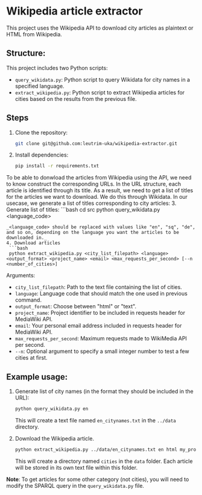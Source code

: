 # Wikipedia article extractor
This project uses the Wikipedia API to download city articles as plaintext or HTML from Wikipedia. 

## Structure:
This project includes two Python scripts: 
* `query_wikidata.py`: Python script to query Wikidata for city names in a specified language.
* `extract_wikipedia.py`: Python script to extract Wikipedia articles for cities based on the results from the previous file.


## Steps
1. Clone the repository:
   ```bash
   git clone git@github.com:leutrim-uka/wikipedia-extractor.git
   ```

2. Install dependencies:
    ```bash
   pip install -r requirements.txt
   ```
   
To be able to donwload the articles from Wikipedia using the API, we need to know construct the corresponding URLs. In the URL structure, each article is identified through its title. As a result, we need to get a list of titles for the articles we want to download. We do this through Wikidata. In our usecase, we generate a list of titles corresponding to city articles:
3. Generate list of titles:
    ```bash
   cd src
   python query_wikidata.py <language_code>
   ```
   _<language_code> should be replaced with values like "en", "sq", "de", and so on, depending on the language you want the articles to be downloaded in._
4. Download articles
    ```bash
    python extract_wikipedia.py <city_list_filepath> <language> <output_format> <project_name> <email> <max_requests_per_second> [--n <number_of_cities>]
   ```
   Arguments:
- `city_list_filepath`: Path to the text file containing the list of cities.
- `language`: Language code that should match the one used in previous command.
- `output_format`: Choose between "html" or "text".
- `project_name`: Project identifier to be included in requests header for MediaWiki API.
- `email`: Your personal email address included in requests header for MediaWiki API.
- `max_requests_per_second`: Maximum requests made to WikiMedia API per second.
- `--n`: Optional argument to specify a small integer number to test a few cities at first.

## Example usage:
1. Generate list of city names (in the format they should be included in the URL):
    ```bash
   python query_wikidata.py en
   ```
   This will create a text file named `en_citynames.txt` in the `../data` directory. 

2. Download the Wikipedia article.
    ```bash
    python extract_wikipedia.py ../data/en_citynames.txt en html my_project myemail@example.com 100 --n 10
    ```
   This will create a directory named `cities` in the `data` folder. Each article will be stored in its own text file within this folder.

**Note**: To get articles for some other category (not cities), you will need to modify the SPARQL query in the `query_wikidata.py` file.